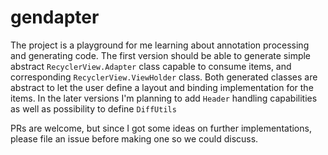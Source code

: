 # gendapter

The project is a playground for me learning about annotation processing and generating code. The 
first version should be able to generate simple abstract `RecyclerView.Adapter` class capable to consume 
items, and corresponding `RecyclerView.ViewHolder` class. Both generated classes are abstract to let the user define a layout
and binding implementation for the items. In the later versions I'm planning to add `Header` handling
capabilities as well as possibility to define `DiffUtils`

PRs are welcome, but since I got some ideas on further implementations, please file an issue before
making one so we could discuss.
